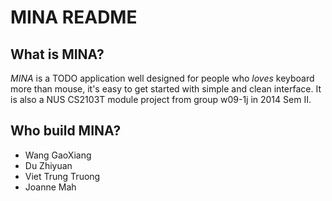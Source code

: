 # MINA README #

## What is MINA? ##

*MINA* is a TODO application well designed for people who _loves_ keyboard more than mouse, it's easy to get started with simple and clean interface. It is also a NUS CS2103T module project from group w09-1j in 2014 Sem II.

## Who build MINA? ##
  - Wang GaoXiang
  - Du Zhiyuan
  - Viet Trung Truong
  - Joanne Mah
